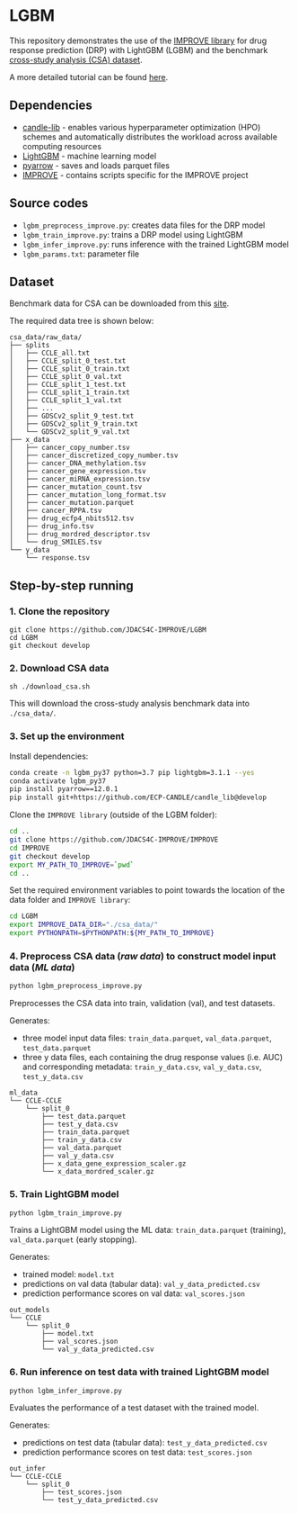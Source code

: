 # LGBM

This repository demonstrates the use of the [IMPROVE library](https://github.com/JDACS4C-IMPROVE/IMPROVE) for drug response prediction (DRP) with LightGBM (LGBM) and the benchmark [cross-study analysis (CSA) dataset](https://web.cels.anl.gov/projects/IMPROVE_FTP/candle/public/improve/benchmarks/single_drug_drp/benchmark-data-pilot1/csa_data/).

A more detailed tutorial can be found [here](https://jdacs4c-improve.github.io/docs/content/unified_interface.html). 

## Dependencies
+ [candle-lib](https://github.com/ECP-CANDLE/candle_lib) - enables various hyperparameter optimization (HPO) schemes and automatically distributes the workload across available computing resources
+ [LightGBM](https://lightgbm.readthedocs.io/en/stable/) - machine learning model
+ [pyarrow](https://anaconda.org/conda-forge/pyarrow) - saves and loads parquet files
+ [IMPROVE](https://github.com/JDACS4C-IMPROVE/IMPROVE) - contains scripts specific for the IMPROVE project 

## Source codes
+ `lgbm_preprocess_improve.py`: creates data files for the DRP model
+ `lgbm_train_improve.py`: trains a DRP model using LightGBM
+ `lgbm_infer_improve.py`: runs inference with the trained LightGBM model
+ `lgbm_params.txt`: parameter file

## Dataset
Benchmark data for CSA can be downloaded from this [site](https://web.cels.anl.gov/projects/IMPROVE_FTP/candle/public/improve/benchmarks/single_drug_drp/benchmark-data-pilot1/csa_data/).

The required data tree is shown below:

```
csa_data/raw_data/
├── splits
│   ├── CCLE_all.txt
│   ├── CCLE_split_0_test.txt
│   ├── CCLE_split_0_train.txt
│   ├── CCLE_split_0_val.txt
│   ├── CCLE_split_1_test.txt
│   ├── CCLE_split_1_train.txt
│   ├── CCLE_split_1_val.txt
│   ├── ...
│   ├── GDSCv2_split_9_test.txt
│   ├── GDSCv2_split_9_train.txt
│   └── GDSCv2_split_9_val.txt
├── x_data
│   ├── cancer_copy_number.tsv
│   ├── cancer_discretized_copy_number.tsv
│   ├── cancer_DNA_methylation.tsv
│   ├── cancer_gene_expression.tsv
│   ├── cancer_miRNA_expression.tsv
│   ├── cancer_mutation_count.tsv
│   ├── cancer_mutation_long_format.tsv
│   ├── cancer_mutation.parquet
│   ├── cancer_RPPA.tsv
│   ├── drug_ecfp4_nbits512.tsv
│   ├── drug_info.tsv
│   ├── drug_mordred_descriptor.tsv
│   └── drug_SMILES.tsv
└── y_data
    └── response.tsv
```

## Step-by-step running

### 1. Clone the repository
```
git clone https://github.com/JDACS4C-IMPROVE/LGBM
cd LGBM
git checkout develop
```

### 2. Download CSA data
```
sh ./download_csa.sh
```
This will download the cross-study analysis benchmark data into `./csa_data/`.

### 3. Set up the environment

Install dependencies:
```bash
conda create -n lgbm_py37 python=3.7 pip lightgbm=3.1.1 --yes
conda activate lgbm_py37
pip install pyarrow==12.0.1
pip install git+https://github.com/ECP-CANDLE/candle_lib@develop
```

Clone the `IMPROVE library` (outside of the LGBM folder):
```bash
cd ..
git clone https://github.com/JDACS4C-IMPROVE/IMPROVE
cd IMPROVE
git checkout develop
export MY_PATH_TO_IMPROVE=`pwd`
cd ..
```

Set the required environment variables to point towards the location of the data folder and `IMPROVE library`:
```bash
cd LGBM
export IMPROVE_DATA_DIR="./csa_data/"
export PYTHONPATH=$PYTHONPATH:${MY_PATH_TO_IMPROVE}
```

### 4. Preprocess CSA data (_raw data_) to construct model input data (_ML data_)
```bash
python lgbm_preprocess_improve.py
```

Preprocesses the CSA data into train, validation (val), and test datasets. 

Generates:
* three model input data files: `train_data.parquet`, `val_data.parquet`, `test_data.parquet`
* three y data files, each containing the drug response values (i.e. AUC) and corresponding metadata: `train_y_data.csv`, `val_y_data.csv`, `test_y_data.csv`

```
ml_data
└── CCLE-CCLE
    └── split_0
        ├── test_data.parquet
        ├── test_y_data.csv
        ├── train_data.parquet
        ├── train_y_data.csv
        ├── val_data.parquet
        ├── val_y_data.csv
        ├── x_data_gene_expression_scaler.gz
        └── x_data_mordred_scaler.gz
```

### 5. Train LightGBM model
```bash
python lgbm_train_improve.py
```
Trains a LightGBM model using the ML data: `train_data.parquet` (training), `val_data.parquet` (early stopping).

Generates:
* trained model: `model.txt`
* predictions on val data (tabular data): `val_y_data_predicted.csv`
* prediction performance scores on val data: `val_scores.json`
```
out_models
└── CCLE
    └── split_0
        ├── model.txt
        ├── val_scores.json
        └── val_y_data_predicted.csv
```

### 6. Run inference on test data with trained LightGBM model
```python lgbm_infer_improve.py```

Evaluates the performance of a test dataset with the trained model.

Generates:
* predictions on test data (tabular data): `test_y_data_predicted.csv`
* prediction performance scores on test data: `test_scores.json`
```
out_infer
└── CCLE-CCLE
    └── split_0
        ├── test_scores.json
        └── test_y_data_predicted.csv
```
